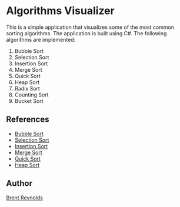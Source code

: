 # Algorithms Visualizer
This is a simple application that visualizes some of the most common sorting algorithms. The application is built using C#.
The following algorithms are implemented:
1. Bubble Sort
1. Selection Sort
1. Insertion Sort
1. Merge Sort
1. Quick Sort
1. Heap Sort
1. Radix Sort
1. Counting Sort
1. Bucket Sort
## References
- [Bubble Sort](https://code-maze.com/csharp-bubble-sort/)
- [Selection Sort](https://code-maze.com/csharp-selection-sort/)
- [Insertion Sort](https://code-maze.com/insertion-sort-csharp/)
- [Merge Sort](https://tutorials.eu/merge-sort-in-c/)
- [Quick Sort](https://code-maze.com/csharp-quicksort-algorithm/)
- [Heap Sort](https://code-maze.com/csharp-heap-sort/)

## Author
[Brent Reynolds](https://github.com/reynoldsbrent)